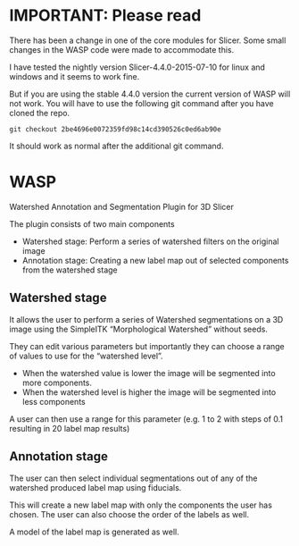 IMPORTANT: Please read
====
There has been a change in one of the core modules for Slicer. Some small changes in the WASP code were made to accommodate this.

I have tested the nightly version Slicer-4.4.0-2015-07-10 for linux and windows and it seems to work fine.

But if you are using the stable 4.4.0 version the current version of WASP will not work. You will have to use the following git command after you have cloned the repo.

```git checkout 2be4696e0072359fd98c14cd390526c0ed6ab90e```

It should work as normal after the additional git command.



WASP
====

Watershed Annotation and Segmentation Plugin for 3D Slicer

The plugin consists of two main components

* Watershed stage: Perform a series of watershed filters on the original image
* Annotation stage: Creating a new label map out of selected components from the watershed stage

Watershed stage
----

It allows the user to perform a series of Watershed segmentations on a 3D image using the SimpleITK “Morphological Watershed” without seeds.

They can edit various parameters but importantly they can choose a range of values to use for the “watershed level”.

* When the watershed value is lower the image will be segmented into more components.
* When the watershed level is higher the image will be segmented into less components

A user can then use a range for this parameter (e.g. 1 to 2 with steps of 0.1 resulting in 20 label map results)

Annotation stage
----

The user can then select individual segmentations out of any of the watershed produced label map using fiducials.

This will create a new label map with only the components the user has chosen. The user can also choose the order of the labels as well.

A model of the label map is generated as well.

